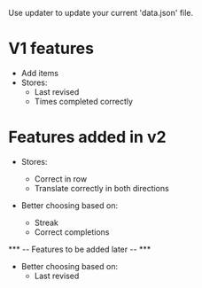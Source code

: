 Use updater to update your current 'data.json' file.

# V1 features
- Add items
- Stores:
    - Last revised
    - Times completed correctly

# Features added in v2
- Stores:
    - Correct in row
    - Translate correctly in both directions

- Better choosing based on:
    - Streak
    - Correct completions

*** -- Features to be added later -- ***
- Better choosing based on:
    - Last revised